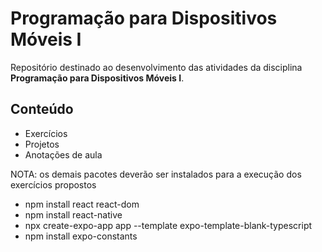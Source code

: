 # Programação para Dispositivos Móveis I

Repositório destinado ao desenvolvimento das atividades da disciplina **Programação para Dispositivos Móveis I**.

## Conteúdo

- Exercícios
- Projetos
- Anotações de aula

NOTA: os demais pacotes deverão ser instalados para a execução dos exercícios propostos

- npm install react react-dom
- npm install react-native
- npx create-expo-app app --template expo-template-blank-typescript
- npm install expo-constants
